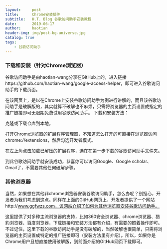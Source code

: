 ```yaml
---
layout:     post
title:      Chrome安装插件
subtitle:   H.T. Blog 谷歌访问助手安装教程
date:       2019-06-17
author:     haotian
header-img: img/post-bg-universe.jpg
catalog: true
tags:
    - 谷歌访问助手
---
```


### 下载和安装（针对Chrome浏览器）
谷歌访问助手是由haotian-wang分享在GitHub上的，进入链接https://github.com/haotian-wang/google-access-helper，即可进入谷歌访问助手的下载页面。


在该网页上，是以在Chrome上安装谷歌访问助手为例进行讲解的，而且该谷歌访问助手是破解版的，其实就算不破解也不麻烦，只需将浏览器的主页设置成指定的推广链接即可无限期免费试用谷歌访问助手。
下载和安装方法：


克隆或下载仓库到本地。


打开Chrome浏览器的扩展程序管理器，不知道怎么打开的可直接在浏览器访问chrome://extensions，然后勾选开发者模式。 


在左上角点击加载已解压的扩展程序，选在在第一步下载的谷歌访问助手文件夹。 


到此谷歌访问助手就安装成功，恭喜你可以访问Google、Google scholar、Gmail了，不需要其他任何破解步骤。


### 其他浏览器
当然，如果想在其他非chrome浏览器安装谷歌访问助手，怎么办呢？别担心，开发者为我们考虑到这点。同样在上面的GitHub网页上，开发者提供了一个网站http://www.ggfwzs.com，该网站介绍了如何为其他浏览器安装谷歌访问助手。


这里提供了对多种主流浏览器的支持，比如360安全浏览器、chrome浏览器、猎豹浏览器、百度浏览器，下载链接和安装方法都有介绍，有需要的照着操作即可。
不过记住，这里下载的谷歌访问助手是没有破解的，当然破解也很简单，只需将浏览器的主页设置成特定的推广链接即可（安装方法里有介绍）。所以，如果你是Chrome用户且想直接使用破解版，到前面介绍的GitHub网页下载即可。
